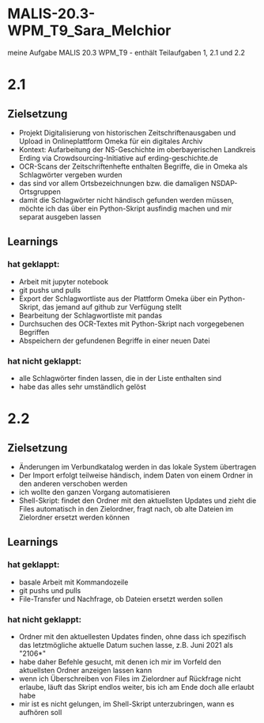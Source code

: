 # MALIS-20.3-WPM_T9_Sara_Melchior
meine Aufgabe MALIS 20.3 WPM_T9 - enthält Teilaufgaben 1, 2.1 und 2.2


# 2.1

## Zielsetzung

<ul>
  <li>Projekt Digitalisierung von historischen Zeitschriftenausgaben und Upload in Onlineplattform Omeka für ein digitales Archiv</li>
  <li>Kontext: Aufarbeitung der NS-Geschichte im oberbayerischen Landkreis Erding via Crowdsourcing-Initiative auf erding-geschichte.de</li>
  <li>OCR-Scans der Zeitschriftenhefte enthalten Begriffe, die in Omeka als Schlagwörter vergeben wurden</li>
  <li>das sind vor allem Ortsbezeichnungen bzw. die damaligen NSDAP-Ortsgruppen</li>
  <li>damit die Schlagwörter nicht händisch gefunden werden müssen, möchte ich das über ein Python-Skript ausfindig machen und mir separat ausgeben lassen</li>
</ul>

## Learnings

### hat geklappt:
<ul>
  <li>Arbeit mit jupyter notebook</li>
  <li>git pushs und pulls</li>
  <li>Export der Schlagwortliste aus der Plattform Omeka über ein Python-Skript, das jemand auf github zur Verfügung stellt</li>
  <li>Bearbeitung der Schlagwortliste mit pandas</li>
  <li>Durchsuchen des OCR-Textes mit Python-Skript nach vorgegebenen Begriffen</li>
  <li>Abspeichern der gefundenen Begriffe in einer neuen Datei</li>
   
</ul>
  
### hat nicht geklappt:
<ul>
  <li>alle Schlagwörter finden lassen, die in der Liste enthalten sind</li>
  <li>habe das alles sehr umständlich gelöst</li>
</ul>


# 2.2 

## Zielsetzung

<ul>
  <li>Änderungen im Verbundkatalog werden in das lokale System übertragen</li>
  <li>Der Import erfolgt teilweise händisch, indem Daten von einem Ordner in den anderen verschoben werden</li>
  <li>ich wollte den ganzen Vorgang automatisieren</li>
  <li>Shell-Skript: findet den Ordner mit den aktuellsten Updates und zieht die Files automatisch in den Zielordner, fragt nach, ob alte Dateien im Zielordner ersetzt werden können </li>
</ul>

## Learnings

### hat geklappt:
<ul>
  <li>basale Arbeit mit Kommandozeile</li>
  <li>git pushs und pulls</li>
  <li>File-Transfer und Nachfrage, ob Dateien ersetzt werden sollen</li>
</ul>
  
### hat nicht geklappt:
<ul>
  <li>Ordner mit den aktuellesten Updates finden, ohne dass ich spezifisch das letztmögliche aktuelle Datum suchen lasse, z.B. Juni 2021 als "2106*"</li>
  <li>habe daher Befehle gesucht, mit denen ich mir im Vorfeld den aktuellsten Ordner anzeigen lassen kann</li>
  <li>wenn ich Überschreiben von Files im Zielordner auf Rückfrage nicht erlaube, läuft das Skript endlos weiter, bis ich am Ende doch alle erlaubt habe</li>
  <li>mir ist es nicht gelungen, im Shell-Skript unterzubringen, wann es aufhören soll</li>
</ul>
